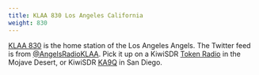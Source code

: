 ```yaml
---
title: KLAA 830 Los Angeles California
weight: 830
---
```

[KLAA 830] is the home station of the Los Angeles Angels.
The Twitter feed is from [@AngelsRadioKLAA]. Pick it up
on a KiwiSDR [Token Radio] in the Mojave Desert, or
KiwiSDR [KA9Q] in San Diego.

[Token Radio]:http://tokenradio.proxy.kiwisdr.com:8073/?f=830.00amz10
[KA9Q]:http://kiwisdr.ka9q.net:8073/?f=830.00amz10
[KLAA 830]:http://am830.net/
[@AngelsRadioKLAA]:https://twitter.com/AngelsRadioKLAA
